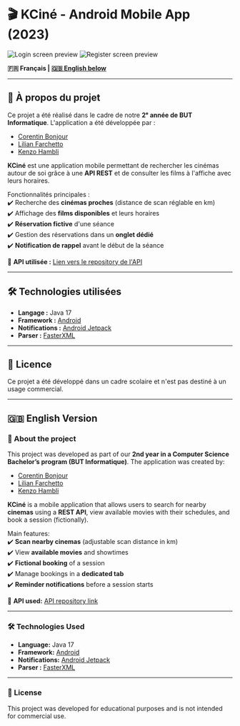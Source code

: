 # 🎬 KCiné - Android Mobile App (2023)

![Login screen preview](https://github.com/kenzohj/KCine/blob/main/login.png "📷")
![Register screen preview](https://github.com/kenzohj/KCine/blob/main/register.png "📷")

**🇫🇷 Français | [🇬🇧 English below](#-english-version-)**  

---

## 📌 À propos du projet  

Ce projet a été réalisé dans le cadre de notre **2ᵉ année de BUT Informatique**. L'application a été développée par :  

- [Corentin Bonjour](https://github.com/corentinbjr)  
- [Lilian Farchetto](https://github.com/Hertinox0)
- [Kenzo Hambli](https://github.com/KenzoHJ)

**KCiné** est une application mobile permettant de rechercher les cinémas autour de soi grâce à une **API REST** et de consulter les films à l'affiche avec leurs horaires.  

Fonctionnalités principales :  
✔️ Recherche des **cinémas proches** (distance de scan réglable en km)  
✔️ Affichage des **films disponibles** et leurs horaires  
✔️ **Réservation fictive** d'une séance  
✔️ Gestion des réservations dans un **onglet dédié**  
✔️ **Notification de rappel** avant le début de la séance  

🔗 **API utilisée :** [Lien vers le repository de l'API](https://github.com/kenzohj/KCRest)  

---

## 🛠️ Technologies utilisées  

- **Langage :** Java 17
- **Framework :** [Android](https://developer.android.com/)
- **Notifications :** [Android Jetpack](https://developer.android.com/jetpack)
- **Parser :** [FasterXML](https://github.com/FasterXML)

---

## 📝 Licence  

Ce projet a été développé dans un cadre scolaire et n'est pas destiné à un usage commercial.  

---

## 🇬🇧 English Version  

### 📌 About the project  

This project was developed as part of our **2nd year in a Computer Science Bachelor’s program (BUT Informatique)**. The application was created by:  

- [Corentin Bonjour](https://github.com/CorentinBonjour)  
- [Lilian Farchetto](https://github.com/LilianFarchetto)
- [Kenzo Hambli](https://github.com/KenzoHJ)

**KCiné** is a mobile application that allows users to search for nearby **cinemas** using a **REST API**, view available movies with their schedules, and book a session (fictionally).  

Main features:  
✔️ **Scan nearby cinemas** (adjustable scan distance in km)  
✔️ View **available movies** and showtimes  
✔️ **Fictional booking** of a session  
✔️ Manage bookings in a **dedicated tab**  
✔️ **Reminder notifications** before a session starts  

🔗 **API used:** [API repository link](https://github.com/kenzohj/KCRest)  

---

### 🛠️ Technologies Used  

- **Language:** Java 17
- **Framework:** [Android](https://developer.android.com/)
- **Notifications:** [Android Jetpack](https://developer.android.com/jetpack)
- **Parser :** [FasterXML](https://github.com/FasterXML)

---

### 📝 License  

This project was developed for educational purposes and is not intended for commercial use.  
